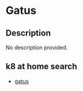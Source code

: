 # Gatus

## Description

No description provided.

## k8 at home search

- [gatus](https://nanne.dev/k8s-at-home-search/#/gatus)
